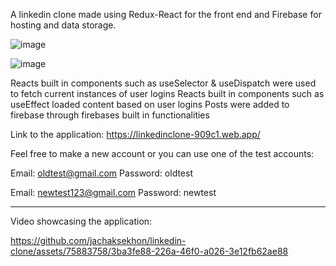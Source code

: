 A linkedin clone made using Redux-React for the front end and Firebase for hosting and data storage.

![image](https://github.com/jachaksekhon/linkedin-clone/assets/75883758/c81ed6cf-bdbf-4e2a-abce-ca16fb06076e)

![image](https://github.com/jachaksekhon/linkedin-clone/assets/75883758/1faad55b-57b1-4a87-9de6-9c4005c16add)


Reacts built in components such as useSelector & useDispatch were used to fetch current instances of user logins
Reacts built in components such as useEffect loaded content based on user logins
Posts were added to firebase through firebases built in functionalities

Link to the application: https://linkedinclone-909c1.web.app/

Feel free to make a new account or you can use one of the test accounts:

Email: oldtest@gmail.com
Password: oldtest

Email: newtest123@gmail.com 
Password: newtest

-------------------------------------------------------------------------------------------------------------------------------------

Video showcasing the application: 

https://github.com/jachaksekhon/linkedin-clone/assets/75883758/3ba3fe88-226a-46f0-a026-3e12fb62ae88
